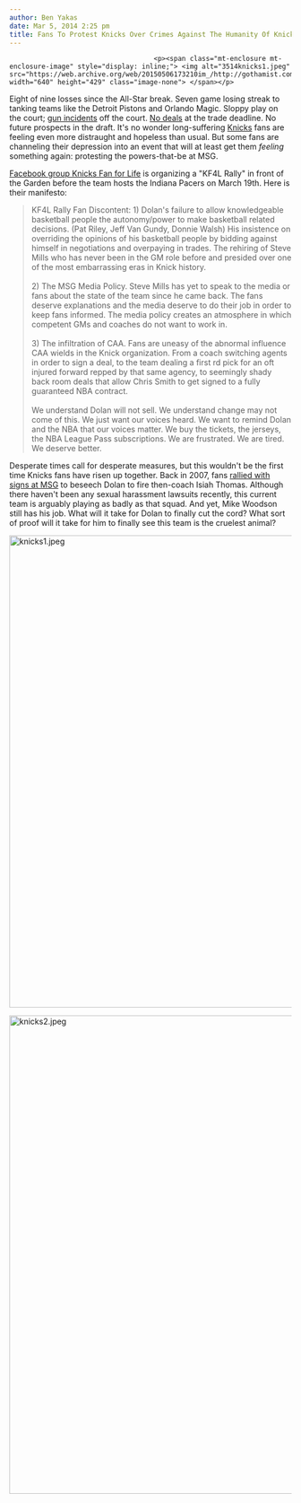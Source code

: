 ```yaml
---
author: Ben Yakas
date: Mar 5, 2014 2:25 pm
title: Fans To Protest Knicks Over Crimes Against The Humanity Of Knicks Fans
---
```


	
										<p><span class="mt-enclosure mt-enclosure-image" style="display: inline;"> <img alt="3514knicks1.jpeg" src="https://web.archive.org/web/20150506173210im_/http://gothamist.com/attachments/byakas/3514knicks1.jpeg" width="640" height="429" class="image-none"> </span></p>

<p>Eight of nine losses since the All-Star break. Seven game losing streak to tanking teams like the Detroit Pistons and Orlando Magic. Sloppy play on the court; <a href="https://web.archive.org/web/20150506173210/http://gothamist.com/2014/02/25/knicks_guard_raymond_felton_arreste.php">gun incidents</a> off the court. <a href="https://web.archive.org/web/20150506173210/http://grantland.com/the-triangle/true-knicks-detective/">No deals</a> at the trade deadline. No future prospects in the draft. It&apos;s no wonder long-suffering <a href="https://web.archive.org/web/20150506173210/http://gothamist.com/tags/knicks">Knicks</a> fans are feeling even more distraught and hopeless than usual. But some fans are channeling their depression into an event that will at least get them <em>feeling</em> something again: protesting the powers-that-be at MSG.</p>

<p><a href="https://web.archive.org/web/20150506173210/https://www.facebook.com/kf4lrally">Facebook group Knicks Fan for Life</a> is organizing a &quot;KF4L Rally&quot; in front of the Garden before the team hosts the Indiana Pacers on March 19th. Here is their manifesto:</p>

<blockquote>KF4L Rally Fan Discontent:
1) Dolan&apos;s failure to allow knowledgeable basketball people the autonomy/power to make basketball related decisions. (Pat Riley, Jeff Van Gundy, Donnie Walsh) His insistence on overriding the opinions of his basketball people by bidding against himself in negotiations and overpaying in trades. The rehiring of Steve Mills who has never been in the GM role before and presided over one of the most embarrassing eras in Knick history. 
<br><br>
2) The MSG Media Policy. Steve Mills has yet to speak to the media or fans about the state of the team since he came back. The fans deserve explanations and the media deserve to do their job in order to keep fans informed. The media policy creates an atmosphere in which competent GMs and coaches do not want to work in. 
<br><br>
3) The infiltration of CAA. Fans are uneasy of the abnormal influence CAA wields in the Knick organization. From a coach switching agents in order to sign a deal, to the team dealing a first rd pick for an oft injured forward repped by that same agency, to seemingly shady back room deals that allow Chris Smith to get signed to a fully guaranteed NBA contract. 
<br><br>
We understand Dolan will not sell. We understand change may not come of this. We just want our voices heard. We want to remind Dolan and the NBA that our voices matter. We buy the tickets, the jerseys, the NBA League Pass subscriptions. We are frustrated. We are tired. We deserve better.</blockquote>

<p>Desperate times call for desperate measures, but this wouldn&apos;t be the first time Knicks fans have risen up together. Back in 2007, fans <a href="https://web.archive.org/web/20150506173210/http://blog.pennlive.com/lvsports/2007/12/fans_stage_protest_against_kni.html">rallied with signs at MSG</a> to beseech Dolan to fire then-coach Isiah Thomas. Although there haven&apos;t been any sexual harassment lawsuits recently, this current team is arguably playing as badly as that squad. And yet, Mike Woodson still has his job. What will it take for Dolan to finally cut the cord? What sort of proof will it take for him to finally see this team is the cruelest animal?</p>

<p><span class="mt-enclosure mt-enclosure-image" style="display: inline;"> <img alt="knicks1.jpeg" src="https://web.archive.org/web/20150506173210im_/http://gothamist.com/attachments/byakas/knicks1.jpeg" width="640" height="842" class="image-none"> </span></p>

<p><span class="mt-enclosure mt-enclosure-image" style="display: inline;"> <img alt="knicks2.jpeg" src="https://web.archive.org/web/20150506173210im_/http://gothamist.com/attachments/byakas/knicks2.jpeg" width="640" height="853" class="image-none"> </span></p>					
										
									
				